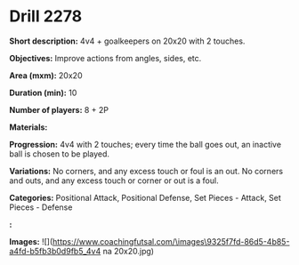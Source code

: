 # Drill 2278

**Short description:**
4v4 + goalkeepers on 20x20 with 2 touches.

**Objectives:**
Improve actions from angles, sides, etc.

**Area (mxm):**
20x20

**Duration (min):**
10

**Number of players:**
8 + 2P

**Materials:**


**Progression:**
4v4 with 2 touches; every time the ball goes out, an inactive ball is chosen to be played.

**Variations:**
No corners, and any excess touch or foul is an out. No corners and outs, and any excess touch or corner or out is a foul.

**Categories:**
Positional Attack, Positional Defense, Set Pieces - Attack, Set Pieces - Defense

**:**


**Images:**
![](https://www.coachingfutsal.com/\images\9325f7fd-86d5-4b85-a4fd-b5fb3b0d9fb5_4v4 na 20x20.jpg)

